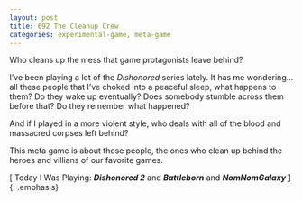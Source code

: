 ```yaml
---
layout: post
title: 692 The Cleanup Crew
categories: experimental-game, meta-game
---
```

Who cleans up the mess that game protagonists leave behind?

I’ve been playing a lot of the *Dishonored* series lately.  It has me wondering… all these people that I’ve choked into a peaceful sleep, what happens to them? Do they wake up eventually? Does somebody stumble across them before that? Do they remember what happened?

And if I played in a more violent style, who deals with all of the blood and massacred corpses left behind?

This meta game is about those people, the ones who clean up behind the heroes and villians of our favorite games.

[ Today I Was Playing: ***Dishonored 2*** and ***Battleborn*** and ***NomNomGalaxy*** ]
{: .emphasis}